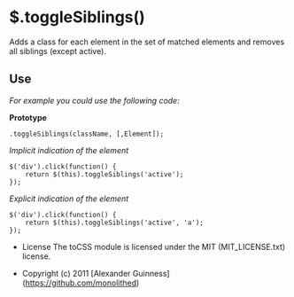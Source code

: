 # $.toggleSiblings()

Adds a class for each element in the set of matched elements and removes all siblings (except active).

## Use
*For example you could use the following code:*

**Prototype**

	.toggleSiblings(className, [,Element]);


*Implicit indication of the element*

	$('div').click(function() {
		return $(this).toggleSiblings('active');
	});

*Explicit indication of the element*

	$('div').click(function() {
		return $(this).toggleSiblings('active', 'a');
	});

* License
    The toCSS module is licensed under the MIT (MIT_LICENSE.txt) license.

* Copyright (c) 2011 [Alexander Guinness] (https://github.com/monolithed)
